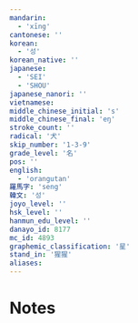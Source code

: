 ```yaml
---
mandarin:
  - 'xīng'
cantonese: ''
korean:
  - '성'
korean_native: ''
japanese:
  - 'SEI'
  - 'SHOU'
japanese_nanori: ''
vietnamese:
middle_chinese_initial: 's'
middle_chinese_final: 'eŋ'
stroke_count: ''
radical: '犬'
skip_number: '1-3-9'
grade_level: '名'
pos: ''
english:
  - 'orangutan'
羅馬字: 'seng'
韓文: '성'
joyo_level: ''
hsk_level: ''
hanmun_edu_level: ''
danayo_id: 8177
mc_id: 4893
graphemic_classification: '星'
stand_in: '猩猩'
aliases:
---
```


# Notes
